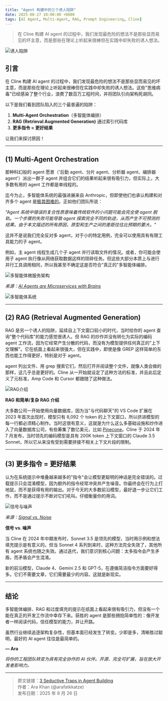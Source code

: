 ```yaml
---
title: "Agent 构建中的三个诱人陷阱"
date: 2025-08-27 10:00:00 +0800
tags: [AI Agent, Multi-Agent, RAG, Prompt Engineering, Cline]
---
```


> 在 Cline 构建 AI agent 的过程中，我们发现最危险的想法不是那些显而易见的坏主意，而是那些在理论上听起来很棒但在实践中却失败的诱人想法。

![诱人陷阱](https://cline.ghost.io/content/images/2025/08/u9318423161_tempting_trap_interpreted_in_nature_in_the_style__26705fd3-2f3e-430c-a10d-aae540aa1853_2-1.png)

## 引言

在 Cline 构建 AI agent 的过程中，我们发现最危险的想法不是那些显而易见的坏主意，而是那些在理论上听起来很棒但在实践中却失败的诱人想法。这些"思维病毒"已经感染了整个行业，浪费了数百万工程时间，并将团队引向架构死胡同。

以下是我们看到团队陷入的三个最普遍的陷阱：

1. **Multi-Agent Orchestration**（多智能体编排）
2. **RAG (Retrieval Augmented Generation)** 通过索引代码库
3. **更多指令 = 更好结果**

让我们来探讨原因！

---

## (1) Multi-Agent Orchestration

那种科幻般的 agent 愿景（'后勤 agent、分片 agent、分析器 agent、编排器 agent'）派出一群子 agent 并组合它们的结果听起来很有吸引力，但实际上，大多数有用的 agent 工作都是单线程的。

迄今为止，多智能体系统的最强进展来自 Anthropic，但即使他们也承认构建和对齐多个 agent 是[极其困难的](https://www.anthropic.com/engineering/multi-agent-research-system)。正如他们团队所说：

_"Agent 系统中错误的复合性质意味着传统软件的小问题可能会完全使 agent 脱轨。一个步骤的失败可能导致 agent 探索完全不同的轨迹，从而产生不可预测的结果。由于本文描述的所有原因，原型和生产之间的差距往往比预期的要大。"_

这并不是说我们完全反对多 agent，对于小的特定用例，完全可以使用具有有限工具能力的子 agent。

例如，主 agent 线程生成几个子 agent 并行读取文件的情况。或者，你可能会使用子 agent 执行像从网络获取数据这样的琐碎任务。但这些大部分本质上与进行并行工具调用相同，所以我甚至不确定这是否符合"真正的"多智能体编排。

![多智能体微服务架构](https://cline.ghost.io/content/images/2025/08/image-27.png)

*来源：[AI Agents are Microservices with Brains](https://seanfalconer.medium.com/ai-agents-are-microservices-with-brains-ccb42d1504d7)*

![多智能体系统](https://cline.ghost.io/content/images/2025/08/image-33.png)

---

## (2) RAG (Retrieval Augmented Generation)

RAG 是另一个诱人的陷阱，延续自上下文窗口较小的时代，当时给你的 agent 查询"整个代码库"的能力感觉很诱人。但 RAG 的炒作并没有转化为实际的编码 agent 工作流，因为它经常产生分散的代码，而没有为模型提供任何真正的"上下文理解"。它在纸面上看起来很强大，但在实践中，即使是像 GREP 这样简单的东西也能工作得更好，特别是对于 agent。

agent 列出文件、用 grep 搜索它们，然后打开并阅读整个文件，就像人类会做的那样，这几乎总是更好的。Cline 从一开始就设定了这种方法的标准，并且此后定义了元标准，Amp Code 和 Cursor 都跟随了这种做法。

![RAG介绍](https://cline.ghost.io/content/images/2025/08/image-32.png)

**RAG 和简单/复杂 RAG 介绍**

大多数公司一开始使用向量数据库，因为当"与代码聊天"的 VS Code 扩展在 2023 年首次出现时，模型只有 8,092 个 token 的上下文窗口，所以挤进模型的每一行都必须精心制作。当时这很有意义，这就是为什么这么多基础设施和炒作进入了向量数据库公司，有些筹集了数亿美元，比如 [Pinecone](https://www.pinecone.io/)。Cline 于 2024 年 7 月发布，当时领先的编码模型是具有 200K token 上下文窗口的 Claude 3.5 Sonnet，所以它从来没有受到需要拼接不相关上下文片段的限制。

---

## (3) 更多指令 = 更好结果

认为在系统提示中堆叠越来越多的"指令"会让模型更聪明的神话是完全错误的。过载提示只会混淆模型，因为额外的指令经常冲突并产生噪音。你最终会在行为上打地鼠，而不是获得有用的输出。对于今天的大多数前沿模型，最好退一步让它们工作，而不是通过提示不断对它们吼叫。仔细衡量你的用词。

![信号与噪声](https://cline.ghost.io/content/images/2025/08/image-31.png)

*来源：[Signal vs. Noise](https://nolongerset.com/signal-vs-noise/)*

**信号 vs. 噪声**

当 Cline 在 2024 年中期发布时，Sonnet 3.5 是领先的模型，当时用示例和想法填充提示是有意义的。但当 Sonnet 4 系列到来时，这种方法完全失效了，其他所有 agent 系统也随之失效。通过迭代，我们意识到核心问题：太多指令会产生矛盾，而矛盾会产生混淆。

新的前沿模型，Claude 4、Gemini 2.5 和 GPT-5，在遵循简洁指令方面要好得多。它们不需要文章，它们需要最少的内容。这就是新现实。

---

## 结论

多智能体编排、RAG 和过度填充的提示在纸面上看起来很有吸引力，但没有一个能在真正的开发工作流中幸存下来。获胜的 agent 是那些拥抱简单性的：像开发者一样阅读代码，信任模型的能力，并让开路。

虽然行业继续追逐架构复杂性，但基本面已经发生了转变。少即是多，清晰胜过聪明，最好的 AI agent 往往是最简单的。

**— Ara**

_将你的工程团队转变为具有完全协作的 AI 伙伴。开源、完全可扩展，旨在放大开发者影响力。_

---

> 原文链接：[3 Seductive Traps in Agent Building](https://cline.bot/blog/3-seductive-traps-in-agent-building)  
> 作者：Ara Khan (@arafatkkatze)  
> 发布日期：2025 年 8 月 26 日
